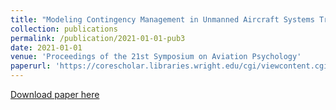 ```yaml
---
title: "Modeling Contingency Management in Unmanned Aircraft Systems Traffic Management"
collection: publications
permalink: /publication/2021-01-01-pub3
date: 2021-01-01
venue: 'Proceedings of the 21st Symposium on Aviation Psychology'
paperurl: 'https://corescholar.libraries.wright.edu/cgi/viewcontent.cgi?article=1008&context=isap_2021'
---
```


<a href='https://corescholar.libraries.wright.edu/cgi/viewcontent.cgi?article=1008&context=isap_2021'>Download paper here</a>

